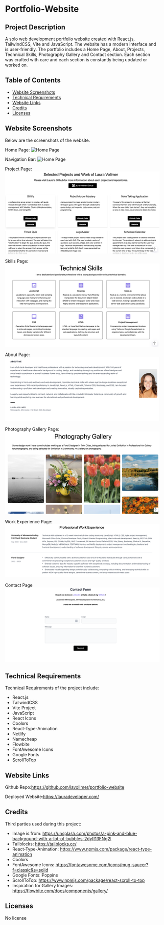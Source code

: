 # Portfolio-Website

## Project Description

A solo web development portfolio website created with React.js, TailwindCSS, Vite and JavaScript. The website has a modern interface and is user-friendly. The portfolio includes a Home Page, About, Projects, Technical Skills, Photography Gallery and Contact section. Each section was crafted with care and each section is constantly being updated or worked on.

## Table of Contents

- [Website Screenshots](#website-screenshots)
- [Technical Requirements](#technical-requirements)
- [Website Links](#website-links)
- [Credits](#credits)
- [Licenses](#licenses)

## Website Screenshots

Below are the screenshots of the website.

Home Page:
![Home Page](./src/assets/READMEphotos/homepage.png)

Navigation Bar:
![Home Page](./src/assets/READMEphotos/Navigation.png)

Project Page:
![Projects](./src/assets/READMEphotos/projects.png)

Skills Page:
![Skills](./src/assets/READMEphotos/technicalskills.png)

About Page:
![About Section](./src/assets/READMEphotos/aboutme.png)

Photography Gallery Page:
![Photography Gallery](./src/assets/READMEphotos/photogallery.png)

Work Experience Page:
![Work Experience](./src/assets/READMEphotos/profwork.png)

Contact Page
![Contact](./src/assets/READMEphotos/contactform.png)

## Technical Requirements

Technical Requirements of the project include:

- React.js
- TailwindCSS
- Vite Project
- JavaScript
- React Icons
- Coolors
- React-Type-Animation
- Netlify
- Namecheap
- Flowbite
- FontAwesome Icons
- Google Fonts
- ScrollToTop

## Website Links

Github Repo:https://github.com/lavollmer/portfolio-website

Deployed Website:https://lauradeveloper.com/

## Credits

Third parties used during this project:

- Image is from: https://unsplash.com/photos/a-pink-and-blue-background-with-a-lot-of-bubbles-2dyR13FNg2I
- Tailblocks: https://tailblocks.cc/
- React-Type-Animation: https://www.npmjs.com/package/react-type-animation
- Coolors
- FontAwesome Icons: https://fontawesome.com/icons/mug-saucer?f=classic&s=solid
- Google Fonts: Poppins
- ScrollToTop: https://www.npmjs.com/package/react-scroll-to-top
- Inspiration for Gallery Images: https://flowbite.com/docs/components/gallery/

## Licenses

No license
